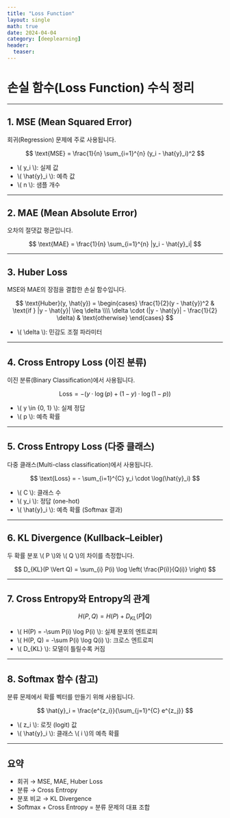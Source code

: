 ```yaml
---
title: "Loss Function"
layout: single
math: true
date: 2024-04-04
category: [deeplearning]
header:
  teaser: 
---
```

<!--more-->

# 손실 함수(Loss Function) 수식 정리

---

## 1. MSE (Mean Squared Error)

회귀(Regression) 문제에 주로 사용됩니다.

$$
\text{MSE} = \frac{1}{n} \sum_{i=1}^{n} (y_i - \hat{y}_i)^2
$$

- \\( y_i \\): 실제 값  
- \\( \hat{y}_i \\): 예측 값  
- \\( n \\): 샘플 개수

---

## 2. MAE (Mean Absolute Error)

오차의 절댓값 평균입니다.

$$
\text{MAE} = \frac{1}{n} \sum_{i=1}^{n} |y_i - \hat{y}_i|
$$

---

## 3. Huber Loss

MSE와 MAE의 장점을 결합한 손실 함수입니다.

$$
\text{Huber}(y, \hat{y}) =
\begin{cases}
\frac{1}{2}(y - \hat{y})^2 & \text{if } |y - \hat{y}| \leq \delta \\\\
\delta \cdot (|y - \hat{y}| - \frac{1}{2} \delta) & \text{otherwise}
\end{cases}
$$

- \\( \delta \\): 민감도 조절 파라미터

---

## 4. Cross Entropy Loss (이진 분류)

이진 분류(Binary Classification)에서 사용됩니다.

$$
\text{Loss} = - \left( y \cdot \log(p) + (1 - y) \cdot \log(1 - p) \right)
$$

- \\( y \in \{0, 1\} \\): 실제 정답  
- \\( p \\): 예측 확률

---

## 5. Cross Entropy Loss (다중 클래스)

다중 클래스(Multi-class classification)에서 사용됩니다.

$$
\text{Loss} = - \sum_{i=1}^{C} y_i \cdot \log(\hat{y}_i)
$$

- \\( C \\): 클래스 수  
- \\( y_i \\): 정답 (one-hot)  
- \\( \hat{y}_i \\): 예측 확률 (Softmax 결과)

---

## 6. KL Divergence (Kullback–Leibler)

두 확률 분포 \\( P \\)와 \\( Q \\)의 차이를 측정합니다.

$$
D_{KL}(P \Vert Q) = \sum_{i} P(i) \log \left( \frac{P(i)}{Q(i)} \right)
$$

---

## 7. Cross Entropy와 Entropy의 관계

$$
H(P, Q) = H(P) + D_{KL}(P \Vert Q)
$$

- \\( H(P) = -\sum P(i) \log P(i) \\): 실제 분포의 엔트로피  
- \\( H(P, Q) = -\sum P(i) \log Q(i) \\): 크로스 엔트로피  
- \\( D_{KL} \\): 모델이 틀릴수록 커짐

---

## 8. Softmax 함수 (참고)

분류 문제에서 확률 벡터를 만들기 위해 사용됩니다.

$$
\hat{y}_i = \frac{e^{z_i}}{\sum_{j=1}^{C} e^{z_j}}
$$

- \\( z_i \\): 로짓 (logit) 값  
- \\( \hat{y}_i \\): 클래스 \\( i \\)의 예측 확률

---

## 요약

- 회귀 → MSE, MAE, Huber Loss  
- 분류 → Cross Entropy  
- 분포 비교 → KL Divergence  
- Softmax + Cross Entropy = 분류 문제의 대표 조합
